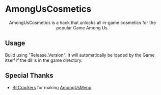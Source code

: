 # AmongUsCosmetics

<p align="center">
   AmongUsCosmetics is a hack that unlocks all in-game cosmetics for the popular Game Among Us.
</p>

## Usage
Build using "Release_Version". It will automatically be loaded by the Game itself if the dll is in the game directory.

## Special Thanks
* [BitCrackers](https://github.com/BitCrackers) for making [AmongUsMenu](https://github.com/BitCrackers/AmongUsMenu)
